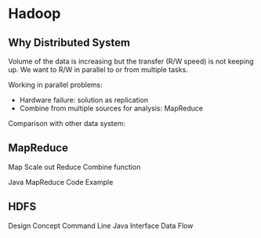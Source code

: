 # Hadoop

## Why Distributed System

Volume of the data is increasing but the transfer (R/W speed) is not keeping up. We want to R/W in parallel to or from multiple tasks.

Working in parallel problems:

* Hardware failure: solution as replication
* Combine from multiple sources for analysis: MapReduce

Comparison with other data system:

## MapReduce

Map
    Scale out
Reduce
    Combine function

Java MapReduce Code Example

## HDFS

Design
Concept
Command Line
Java Interface
Data Flow